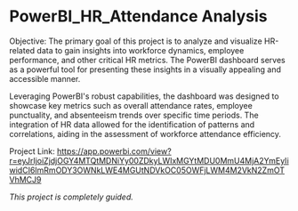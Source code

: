 # PowerBI_HR_Attendance Analysis

Objective:
The primary goal of this project is to analyze and visualize HR-related data to gain insights into workforce dynamics, employee performance, and other critical HR metrics. The PowerBI dashboard serves as a powerful tool for presenting these insights in a visually appealing and accessible manner.

Leveraging PowerBI's robust capabilities, the dashboard was designed to showcase key metrics such as overall attendance rates, employee punctuality, and absenteeism trends over specific time periods. The integration of HR data allowed for the identification of patterns and correlations, aiding in the assessment of workforce attendance efficiency.

Project Link: https://app.powerbi.com/view?r=eyJrIjoiZjdjOGY4MTQtMDNiYy00ZDkyLWIxMGYtMDU0MmU4MjA2YmEyIiwidCI6ImRmODY3OWNkLWE4MGUtNDVkOC05OWFjLWM4M2VkN2ZmOTVhMCJ9

*This project is completely guided.*
